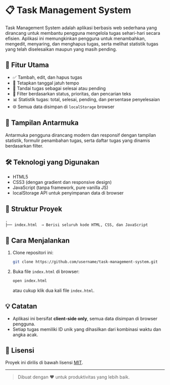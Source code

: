 
# 📋 Task Management System

Task Management System adalah aplikasi berbasis web sederhana yang dirancang untuk membantu pengguna mengelola tugas sehari-hari secara efisien. Aplikasi ini memungkinkan pengguna untuk menambahkan, mengedit, menyaring, dan menghapus tugas, serta melihat statistik tugas yang telah diselesaikan maupun yang masih pending.

## 🚀 Fitur Utama

- ✅ Tambah, edit, dan hapus tugas
- 📅 Tetapkan tanggal jatuh tempo
- 🎯 Tandai tugas sebagai selesai atau pending
- 🔎 Filter berdasarkan status, prioritas, dan pencarian teks
- 📊 Statistik tugas: total, selesai, pending, dan persentase penyelesaian
- 🌐 Semua data disimpan di `localStorage` browser

## 📸 Tampilan Antarmuka

Antarmuka pengguna dirancang modern dan responsif dengan tampilan statistik, formulir penambahan tugas, serta daftar tugas yang dinamis berdasarkan filter.

## 🛠️ Teknologi yang Digunakan

- HTML5
- CSS3 (dengan gradient dan responsive design)
- JavaScript (tanpa framework, pure vanilla JS)
- localStorage API untuk penyimpanan data di browser

## 📂 Struktur Proyek

```
.
├── index.html  → Berisi seluruh kode HTML, CSS, dan JavaScript
```

## 🔧 Cara Menjalankan

1. Clone repositori ini:
   ```bash
   git clone https://github.com/username/task-management-system.git
   ```

2. Buka file `index.html` di browser:
   ```bash
   open index.html
   ```

   atau cukup klik dua kali file `index.html`.

## 💡 Catatan

- Aplikasi ini bersifat **client-side only**, semua data disimpan di browser pengguna.
- Setiap tugas memiliki ID unik yang dihasilkan dari kombinasi waktu dan angka acak.

## 📃 Lisensi

Proyek ini dirilis di bawah lisensi [MIT](LICENSE).

---

> Dibuat dengan ❤️ untuk produktivitas yang lebih baik.

